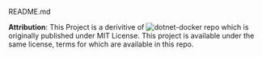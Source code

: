 README.md


**Attribution**: This Project is a derivitive of ![dotnet-docker repo](https://github.com/dotnet/dotnet-docker) which is originally published under MIT License. This project is available under the same license, terms for which are available in this repo. 

